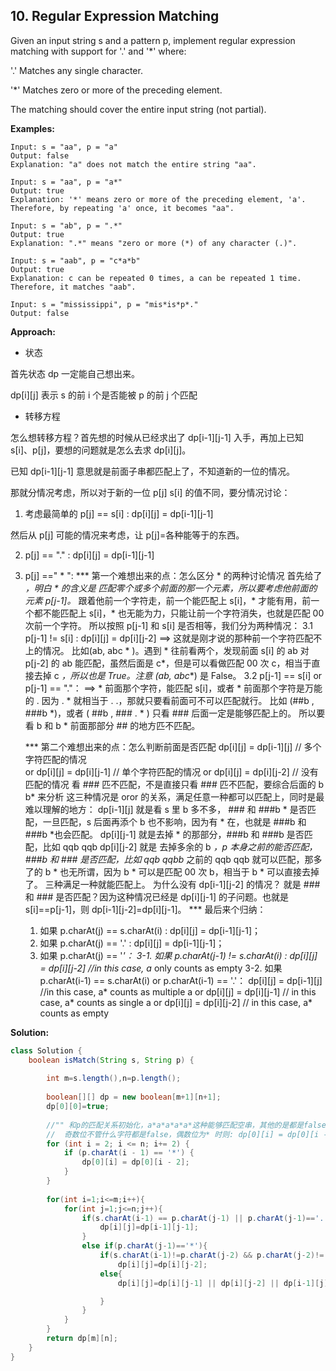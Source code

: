 ## 10. Regular Expression Matching

Given an input string s and a pattern p, implement regular expression matching with support for '.' and '*' where:

'.' Matches any single character.​​​​

'*' Matches zero or more of the preceding element.

The matching should cover the entire input string (not partial).

**Examples:** 

```
Input: s = "aa", p = "a"
Output: false
Explanation: "a" does not match the entire string "aa".
```

```
Input: s = "aa", p = "a*"
Output: true
Explanation: '*' means zero or more of the preceding element, 'a'. Therefore, by repeating 'a' once, it becomes "aa".
```

```
Input: s = "ab", p = ".*"
Output: true
Explanation: ".*" means "zero or more (*) of any character (.)".
```

```
Input: s = "aab", p = "c*a*b"
Output: true
Explanation: c can be repeated 0 times, a can be repeated 1 time. Therefore, it matches "aab".
```

```
Input: s = "mississippi", p = "mis*is*p*."
Output: false
```

**Approach:**

* 状态

首先状态 dp 一定能自己想出来。

dp[i][j] 表示 s 的前 i 个是否能被 p 的前 j 个匹配

* 转移方程

怎么想转移方程？首先想的时候从已经求出了 dp[i-1][j-1] 入手，再加上已知 s[i]、p[j]，要想的问题就是怎么去求 dp[i][j]。

已知 dp[i-1][j-1] 意思就是前面子串都匹配上了，不知道新的一位的情况。

那就分情况考虑，所以对于新的一位 p[j] s[i] 的值不同，要分情况讨论：

1. 考虑最简单的 p[j] == s[i] : dp[i][j] = dp[i-1][j-1]

然后从 p[j] 可能的情况来考虑，让 p[j]=各种能等于的东西。

2. p[j] == "." : dp[i][j] = dp[i-1][j-1]

3. p[j] ==" * ":
    *** 第一个难想出来的点：怎么区分 * 的两种讨论情况
    首先给了 *，明白 * 的含义是 匹配零个或多个前面的那一个元素，所以要考虑他前面的元素 p[j-1]。* 跟着他前一个字符走，前一个能匹配上 s[i]，* 才能有用，前一个都不能匹配上 s[i]，* 也无能为力，只能让前一个字符消失，也就是匹配 00 次前一个字符。
    所以按照 p[j-1] 和 s[i] 是否相等，我们分为两种情况：
    3.1 p[j-1] != s[i] : dp[i][j] = dp[i][j-2]
        ==> 这就是刚才说的那种前一个字符匹配不上的情况。
            比如(ab, abc * )。遇到 * 往前看两个，发现前面 s[i] 的 ab 对 p[j-2] 的 ab 能匹配，虽然后面是 c*，但是可以看做匹配 00 次 c，相当于直接去掉 c *，所以也是 True。注意 (ab, abc**) 是 False。
    3.2 p[j-1] == s[i] or p[j-1] == "."：
        ==> * 前面那个字符，能匹配 s[i]，或者 * 前面那个字符是万能的 .
            因为 . * 就相当于 . .，那就只要看前面可不可以匹配就行。
            比如 (##b , ###b *)，或者 ( ##b , ### . * ) 只看 ### 后面一定是能够匹配上的。
            所以要看 b 和 b * 前面那部分 ## 的地方匹不匹配。
            
    *** 第二个难想出来的点：怎么判断前面是否匹配
    dp[i][j] = dp[i-1][j] // 多个字符匹配的情况	
    or dp[i][j] = dp[i][j-1] // 单个字符匹配的情况
    or dp[i][j] = dp[i][j-2] // 没有匹配的情况	
    看 ### 匹不匹配，不是直接只看 ### 匹不匹配，要综合后面的 b b* 来分析
    这三种情况是 oror 的关系，满足任意一种都可以匹配上，同时是最难以理解的地方：
    dp[i-1][j] 就是看 s 里 b 多不多， ### 和 ###b * 是否匹配，一旦匹配，s 后面再添个 b 也不影响，因为有 * 在，也就是 ###b 和 ###b *也会匹配。
    dp[i][j-1] 就是去掉 * 的那部分，###b 和 ###b 是否匹配，比如 qqb qqb
    dp[i][j-2] 就是 去掉多余的 b *，p 本身之前的能否匹配，###b 和 ### 是否匹配，比如 qqb qqbb* 之前的 qqb qqb 就可以匹配，那多了的 b * 也无所谓，因为 b * 可以是匹配 00 次 b，相当于 b * 可以直接去掉了。
    三种满足一种就能匹配上。
    为什么没有 dp[i-1][j-2] 的情况？ 就是 ### 和 ### 是否匹配？因为这种情况已经是 dp[i][j-1] 的子问题。也就是 s[i]==p[j-1]，则 dp[i-1][j-2]=dp[i][j-1]。
    *** 最后来个归纳：
    1. 如果 p.charAt(j) == s.charAt(i) : dp[i][j] = dp[i-1][j-1]；
    2. 如果 p.charAt(j) == '.' : dp[i][j] = dp[i-1][j-1]；
    3. 如果 p.charAt(j) == '*'：
        3-1. 如果 p.charAt(j-1) != s.charAt(i) : dp[i][j] = dp[i][j-2] //in this case, a* only counts as empty
        3-2. 如果 p.charAt(i-1) == s.charAt(i) or p.charAt(i-1) == '.'：
            dp[i][j] = dp[i-1][j] //in this case, a* counts as multiple a
            or dp[i][j] = dp[i][j-1] // in this case, a* counts as single a
            or dp[i][j] = dp[i][j-2] // in this case, a* counts as empty

**Solution:**

```java
class Solution {
    boolean isMatch(String s, String p) {
        
        int m=s.length(),n=p.length();
        
        boolean[][] dp = new boolean[m+1][n+1];
        dp[0][0]=true;
        
        //"" 和p的匹配关系初始化，a*a*a*a*a*这种能够匹配空串，其他的是都是false。
        //  奇数位不管什么字符都是false，偶数位为* 时则: dp[0][i] = dp[0][i - 2]
        for (int i = 2; i <= n; i+= 2) {
            if (p.charAt(i - 1) == '*') {
                dp[0][i] = dp[0][i - 2];
            }
        }
        
        for(int i=1;i<=m;i++){
            for(int j=1;j<=n;j++){
                if(s.charAt(i-1) == p.charAt(j-1) || p.charAt(j-1)=='.'){
                    dp[i][j]=dp[i-1][j-1];
                }
                else if(p.charAt(j-1)=='*'){
                    if(s.charAt(i-1)!=p.charAt(j-2) && p.charAt(j-2)!='.')
                        dp[i][j]=dp[i][j-2];
                    else{
                        dp[i][j]=dp[i][j-1] || dp[i][j-2] || dp[i-1][j];

                    }
                }
            }
        }
        return dp[m][n];
    }
}
```